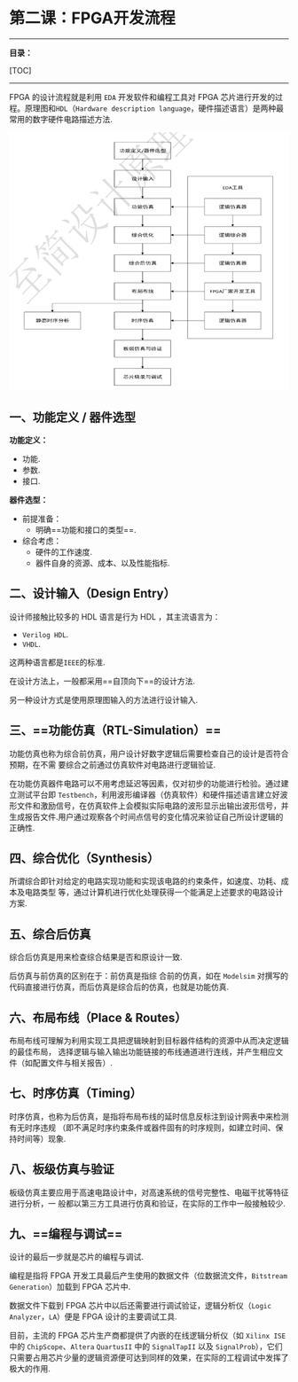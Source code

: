 # 第二课：FPGA开发流程

---

**目录：**

[TOC]

---

FPGA 的设计流程就是利用 `EDA` 开发软件和编程工具对 FPGA 芯片进行开发的过程。原理图和`HDL`（`Hardware description language`，硬件描述语言）是两种最常用的数字硬件电路描述方法.

![典型FPGA的开发流程](./assets/20230708204410.png)

## 一、功能定义 / 器件选型

**功能定义：**
* 功能.
* 参数.
* 接口.

**器件选型：**
* 前提准备：
  * 明确==功能和接口的类型==.
* 综合考虑：
  * 硬件的工作速度.
  * 器件自身的资源、成本、以及性能指标.

## 二、设计输入（Design Entry）

设计师接触比较多的 HDL 语言是行为 HDL ，其主流语言为：
* `Verilog HDL`.
* `VHDL`.

这两种语言都是`IEEE`的标准.

在设计方法上，一般都采用==自顶向下==的设计方法.

另一种设计方式是使用原理图输入的方法进行设计输入.

## 三、==功能仿真（RTL-Simulation）==

功能仿真也称为综合前仿真，用户设计好数字逻辑后需要检查自己的设计是否符合预期，在不需
要综合之前通过仿真软件对电路进行逻辑验证.

在功能仿真器件电路可以不用考虑延迟等因素，仅对初步的功能进行检验。通过建立测试平台即 `Testbench`，利用波形编译器（仿真软件）和硬件描述语言建立好波形文件和激励信号，在仿真软件上会模拟实际电路的波形显示出输出波形信号，并生成报告文件.用户通过观察各个时间点信号的变化情况来验证自己所设计逻辑的正确性.

## 四、综合优化（Synthesis）

所谓综合即针对给定的电路实现功能和实现该电路的约束条件，如速度、功耗、成本及电路类型
等，通过计算机进行优化处理获得一个能满足上述要求的电路设计方案.

## 五、综合后仿真

综合后仿真是用来检查综合结果是否和原设计一致.

后仿真与前仿真的区别在于：前仿真是指综
合前的仿真，如在 `Modelsim` 对撰写的代码直接进行仿真，而后仿真是综合后的仿真，也就是功能仿真.

## 六、布局布线（Place & Routes）

布局布线可理解为利用实现工具把逻辑映射到目标器件结构的资源中从而决定逻辑的最佳布局，
选择逻辑与输入输出功能链接的布线通道进行连线，并产生相应文件（如配置文件与相关报告）.

## 七、时序仿真（Timing）

时序仿真，也称为后仿真，是指将布局布线的延时信息反标注到设计网表中来检测有无时序违规
（即不满足时序约束条件或器件固有的时序规则，如建立时间、保持时间等）现象.

## 八、板级仿真与验证

板级仿真主要应用于高速电路设计中，对高速系统的信号完整性、电磁干扰等特征进行分析，一
般都以第三方工具进行仿真和验证，在实际的工作中一般接触较少.

## 九、==编程与调试==

设计的最后一步就是芯片的编程与调试.

编程是指将 FPGA 开发工具最后产生使用的数据文件（位数据流文件，`Bitstream Generation`）加载到 FPGA 芯片中.

数据文件下载到 FPGA 芯片中以后还需要进行调试验证，逻辑分析仪（`Logic Analyzer`，`LA`）便是 FPGA 设计的主要调试工具.

目前，主流的 FPGA 芯片生产商都提供了内嵌的在线逻辑分析仪（如 `Xilinx ISE` 中的 `ChipScope`、`Altera` `QuartusII` 中的 `SignalTapII` 以及 `SignalProb`），它们只需要占用芯片少量的逻辑资源便可达到同样的效果，在实际的工程调试中发挥了极大的作用.